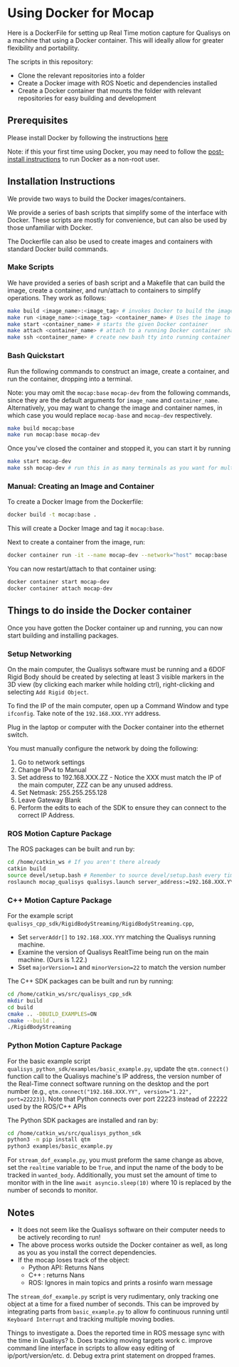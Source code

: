 # Using Docker for Mocap

Here is a DockerFile for setting up Real Time motion capture for Qualisys on a machine that using a Docker container.
This will ideally allow for greater flexibility and portability.

The scripts in this repository:
- Clone the relevant repositories into a folder
- Create a Docker image with ROS Noetic and dependencies installed
- Create a Docker container that mounts the folder with relevant repositories for easy building and development


## Prerequisites

Please install Docker by following the instructions [here](https://docs.docker.com/engine/install/)

Note: if this your first time using Docker, you may need to follow the [post-install instructions](https://docs.docker.com/engine/install/linux-postinstall/) to run Docker as a non-root user.


## Installation Instructions

We provide two ways to build the Docker images/containers. 

We provide a series of bash scripts that simplify some of the interface with Docker. These scripts are mostly for convenience, but can also be used by those unfamiliar with Docker.

The Dockerfile can also be used to create images and containers with standard Docker build commands.

### Make Scripts
We have provided a series of bash script and a Makefile that can build the image, create a container, and run/attach to containers to simplify operations. They work as follows:

```bash
make build <image_name>:<image_tag> # invokes Docker to build the image according to the DockerFile
make run <image_name>:<image_tag> <container_name> # Uses the image to build a container and starts it
make start <container_name> # starts the given Docker container
make attach <container_name> # attach to a running Docker container sharing tty session
make ssh <container_name> # create new bash tty into running container
```

### Bash Quickstart

Run the following commands to construct an image, create a container, and run the container, dropping into a terminal.

Note: you may omit the `mocap:base` `mocap-dev` from the following commands, since they are the default arguments for `image_name` and `container_name`. Alternatively, you may want to change the image and container names, in which case you would replace `mocap-base` and `mocap-dev` respectively.


``` bash
make build mocap:base
make run mocap:base mocap-dev
```

Once you've closed the container and stopped it, you can start it by running
``` bash
make start mocap-dev
make ssh mocap-dev # run this in as many terminals as you want for multiple views into a container
```


### Manual: Creating an Image and Container

To create a Docker Image from the Dockerfile:

``` bash
docker build -t mocap:base .
```

This will create a Docker Image and tag it `mocap:base`.


Next to create a container from the image, run:
``` bash
docker container run -it --name mocap-dev --network="host" mocap:base 
```

You can now restart/attach to that container using:

``` bash
docker container start mocap-dev
docker container attach mocap-dev
```


## Things to do inside the Docker container

Once you have gotten the Docker container up and running, you can now start building and installing packages.

### Setup Networking

On the main computer, the Qualisys software must be running and a 6DOF Rigid Body should be created by selecting at least 3 visible markers in the 3D view (by clicking each marker while holding ctrl), right-clicking and selecting `Add Rigid Object`.

To find the IP of the main computer, open up a Command Window and type `ifconfig`.
Take note of the `192.168.XXX.YYY` address.

Plug in the laptop or computer with the Docker container into the ethernet switch.

You must manually configure the network by doing the following:

  1. Go to network settings
  2. Change IPv4 to Manual
  3. Set address to 192.168.XXX.ZZ - Notice the XXX must match the IP of the main computer, ZZZ can be any unused address. 
  4. Set Netmask: 255.255.255.128
  5. Leave Gateway Blank
  6. Perform the edits to each of the SDK to ensure they can connect to the correct IP Address.

### ROS Motion Capture Package

The ROS packages can be built and run by:
``` bash
cd /home/catkin_ws # If you aren't there already
catkin build
source devel/setup.bash # Remember to source devel/setup.bash every time you restart the container
roslaunch mocap_qualisys qualisys.launch server_address:=192.168.XXX.YYY # Where XXX.YYY corresponds to IP address of computer running qualisys software
```

### C++ Motion Capture Package

For the example script `qualisys_cpp_sdk/RigidBodyStreaming/RigidBodyStreaming.cpp`, 
- Set `serverAddr[]` to `192.168.XXX.YYY` matching the Qualisys running machine.
- Examine the version of Qualisys RealtTime being run on the main machine. (Ours is 1.22.)
- Sset `majorVersion=1` and `minorVersion=22` to match the version number


The C++ SDK packages can be built and run by running:

``` bash
cd /home/catkin_ws/src/qualisys_cpp_sdk
mkdir build
cd build
cmake .. -DBUILD_EXAMPLES=ON
cmake --build .
./RigidBodyStreaming
```

### Python Motion Capture Package

For the basic example script `qualisys_python_sdk/examples/basic_example.py`,
update the `qtm.connect()` function call to the Qualisys machine's IP address, the version number of the Real-Time connect software running on the desktop and the port number (e.g., `qtm.connect("192.168.XXX.YY", version="1.22", port=22223)`).
Note that Python connects over port 22223 instead of 22222 used by the ROS/C++ APIs

The Python SDK packages are installed and ran by:
```bash
cd /home/catkin_ws/src/qualisys_python_sdk
python3 -m pip install qtm
python3 examples/basic_example.py
```

For `stream_dof_example.py`, you must preform the same change as above, set the `realtime` variable to be `True`, and input the name of the body to be tracked in `wanted_body`. Additionally, you must set the amount of time to monitor with in the line `await asyncio.sleep(10)` where 10 is replaced by the number of seconds to monitor.

## Notes

- It does not seem like the Qualisys software on their computer needs to be actively recording to run!
- The above process works outside the Docker container as well, as long as you as you install the correct dependencies.
- If the mocap loses track of the object:
  - Python API: Returns Nans
  - C++ : returns Nans
  - ROS: Ignores in main topics and prints a rosinfo warn message

The `stream_dof_example.py` script is very rudimentary, only tracking one object at a time for a fixed number of seconds. This can be improved by integrating parts from `basic_example.py` to allow fo continuous running until `Keyboard Interrupt` and tracking multiple moving bodies.

Things to investigate
  a. Does the reported time in ROS message sync with the time in Qualisys?
  b. Does tracking moving targets work
  c. improve command line interface in scripts to allow easy editing of ip/port/version/etc.
  d. Debug extra print statement on dropped frames.

